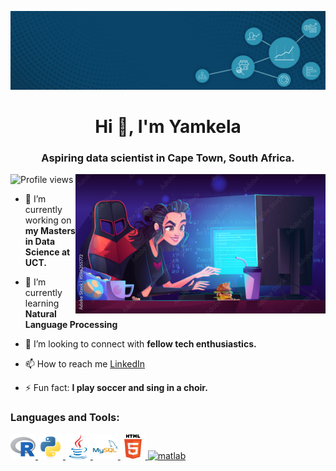 ![MasterHead](./header.jpg)  <!-- Local header image -->

<h1 align="center">Hi 👋, I'm Yamkela</h1>
<h3 align="center">Aspiring data scientist in Cape Town, South Africa.</h3>

<img align="right" alt="Coding" width="400" src="./programmer.jpg" />  <!-- Local coding image -->

<p align="left"> 
  <img src="https://komarev.com/ghpvc/?username=yamkelakwakwi&label=Profile%20views&color=0e75b6&style=flat" alt="Profile views" /> 
</p>

- 🔭 I’m currently working on **my Masters in Data Science at UCT.**

- 🌱 I’m currently learning **Natural Language Processing**

- 🤝 I’m looking to connect with **fellow tech enthusiastics.**

- 📫 How to reach me [LinkedIn](https://www.linkedin.com/in/yamkela-kwakwi-80a223209/)

- ⚡ Fun fact: **I play soccer and sing in a choir.**

</p>

<h3 align="left">Languages and Tools:</h3>
<p align="left">
    <a href="https://www.r.com/" target="_blank" rel="noreferrer">
    <img src="https://raw.githubusercontent.com/devicons/devicon/master/icons/r/r-original.svg" alt="r" width="40" height="40"/>
  </a>
    <a href="https://www.python.org" target="_blank" rel="noreferrer">
    <img src="https://raw.githubusercontent.com/devicons/devicon/master/icons/python/python-original.svg" alt="python" width="40" height="40"/>
  </a>
    <a href="https://www.java.com" target="_blank" rel="noreferrer">
    <img src="https://raw.githubusercontent.com/devicons/devicon/master/icons/java/java-original.svg" alt="java" width="40" height="40"/>
  </a>
    <a href="https://www.mysql.com/" target="_blank" rel="noreferrer">
    <img src="https://raw.githubusercontent.com/devicons/devicon/master/icons/mysql/mysql-original-wordmark.svg" alt="mysql" width="40" height="40"/>
  </a> 
  <a href="https://www.w3.org/html/" target="_blank" rel="noreferrer">
    <img src="https://raw.githubusercontent.com/devicons/devicon/master/icons/html5/html5-original-wordmark.svg" alt="html5" width="40" height="40"/>
  </a> 
  <a href="https://www.mathworks.com/" target="_blank" rel="noreferrer">
    <img src="https://upload.wikimedia.org/wikipedia/commons/2/21/Matlab_Logo.png" alt="matlab" width="40" height="40"/>
  </a>


</p>
